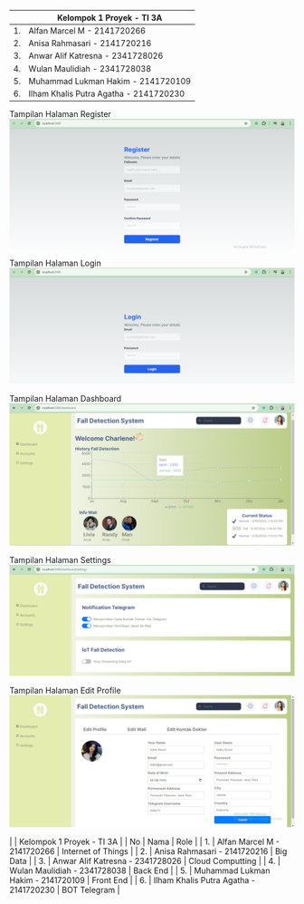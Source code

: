 |  | Kelompok 1 Proyek - TI 3A |
| ----------- | --------- |
| 1. | Alfan Marcel M - 2141720266 |
| 2. | Anisa Rahmasari - 2141720216 |
| 3. | Anwar Alif Katresna - 2341728026 |
| 4. | Wulan Maulidiah - 2341728038 |
| 5. | Muhammad Lukman Hakim - 2141720109 |
| 6. | Ilham Khalis Putra Agatha - 2141720230 |


Tampilan Halaman Register
![Alt Text](assets-report/uts-register.png)

Tampilan Halaman Login
![Alt Text](assets-report/uts-login.png)

Tampilan Halaman Dashboard
![Alt Text](assets-report/uts-dashboard2.png)

Tampilan Halaman Settings
![Alt Text](assets-report/uts-settings.png)

Tampilan Halaman Edit Profile
![Alt Text](assets-report/uts-account.png)

|  | Kelompok 1 Proyek - TI 3A |
| No | Nama | Role |
| 1. | Alfan Marcel M  - 2141720266 | Internet of Things |
| 2. | Anisa Rahmasari - 2141720216 | Big Data |
| 3. | Anwar Alif Katresna - 2341728026 | Cloud Computting |
| 4. | Wulan Maulidiah - 2341728038 | Back End  |
| 5. | Muhammad Lukman Hakim - 2141720109 | Front End |
| 6. | Ilham Khalis Putra Agatha - 2141720230 | BOT Telegram |